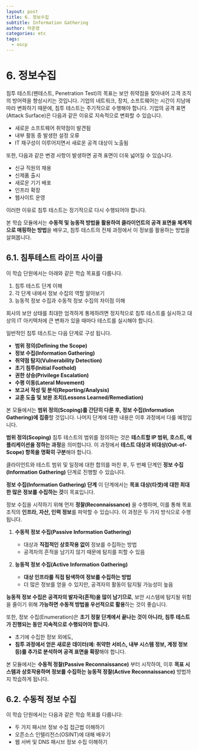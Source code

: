 ```yaml
---
layout: post
title: 6. 정보수집
subtitle: Information Gathering
author: 마준영
categories: etc
tags:
  - oscp
---
```

# 6. 정보수집

침투 테스트(펜테스트, Penetration Test)의 목표는 보안 취약점을 찾아내어 고객 조직의 방어력을 향상시키는 것입니다. 기업의 네트워크, 장치, 소프트웨어는 시간이 지남에 따라 변화하기 때문에, 침투 테스트는 주기적으로 수행해야 합니다. 기업의 공격 표면(Attack Surface)은 다음과 같은 이유로 지속적으로 변화할 수 있습니다.

- 새로운 소프트웨어 취약점이 발견됨
- 내부 활동 중 발생한 설정 오류
- IT 재구성이 이루어지면서 새로운 공격 대상이 노출됨

또한, 다음과 같은 변경 사항이 발생하면 공격 표면이 더욱 넓어질 수 있습니다.

- 신규 직원의 채용
- 신제품 출시
- 새로운 기기 배포
- 인프라 확장
- 웹사이트 운영

이러한 이유로 침투 테스트는 정기적으로 다시 수행되어야 합니다.

본 학습 모듈에서는 **수동적 및 능동적 방법을 활용하여 클라이언트의 공격 표면을 체계적으로 매핑하는 방법**을 배우고, 침투 테스트의 전체 과정에서 이 정보를 활용하는 방법을 살펴봅니다.

## 6.1. 침투테스트 라이프 사이클
이 학습 단원에서는 아래와 같은 학습 목표를 다룹니다.

1. 침투 테스트 단계 이해
2. 각 단계 내에서 정보 수집의 역할 알아보기
3. 능동적 정보 수집과 수동적 정보 수집의 차이점 이해

회사의 보안 상태를 최대한 엄격하게 통제하려면 정지적으로 침투 테스트를 실시하고 대상의 IT 아키텍처에 큰 변화가 있을 때마다 테스트를 실시해야 합니다.

일반적인 침투 테스트는 다음 단계로 구성 됩니다.

- **범위 정의(Defining the Scope)**
- **정보 수집(Information Gathering)**
- **취약점 탐지(Vulnerability Detection)**
- **초기 침투(Initial Foothold)**
- **권한 상승(Privilege Escalation)**
- **수평 이동(Lateral Movement)**
- **보고서 작성 및 분석(Reporting/Analysis)**
- **교훈 도출 및 보완 조치(Lessons Learned/Remediation)**

본 모듈에서는 **범위 정의(Scoping)를 간단히 다룬 후, 정보 수집(Information Gathering)에 집중**할 것입니다. 나머지 단계에 대한 내용은 이후 과정에서 다룰 예정입니다.

**범위 정의(Scoping)**
침투 테스트의 범위를 정의하는 것은 **테스트할 IP 범위, 호스트, 애플리케이션을 정하는 과정**을 의미합니다. 이 과정에서 **테스트 대상과 비대상(Out-of-Scope) 항목을 명확히 구분**해야 합니다.

클라이언트와 테스트 범위 및 일정에 대한 합의를 마친 후, 두 번째 단계인 **정보 수집(Information Gathering)** 단계로 진행할 수 있습니다.

**정보 수집(Information Gathering) 단계**
이 단계에서는 **목표 대상(타겟)에 대한 최대한 많은 정보를 수집하는 것**이 목표입니다.

정보 수집을 시작하기 위해 먼저 **정찰(Reconnaissance)** 을 수행하며, 이를 통해 목표 조직의 **인프라, 자산, 인력 정보**를 파악할 수 있습니다. 이 과정은 두 가지 방식으로 수행됩니다.

1. **수동적 정보 수집(Passive Information Gathering)**
    
    - 대상과 **직접적인 상호작용 없이** 정보를 수집하는 방법
    - 공격자의 흔적을 남기지 않기 때문에 탐지를 피할 수 있음
2. **능동적 정보 수집(Active Information Gathering)**
    
    - **대상 인프라를 직접 탐색하여 정보를 수집하는 방법**
    - 더 많은 정보를 얻을 수 있지만, 공격자의 활동이 탐지될 가능성이 높음

**능동적 정보 수집은 공격자의 발자국(흔적)을 많이 남기므로**, 보안 시스템에 탐지될 위험을 줄이기 위해 **가능하면 수동적 방법을 우선적으로 활용**하는 것이 좋습니다.

또한, 정보 수집(Enumeration)은 **초기 정찰 단계에서 끝나는 것이 아니라, 침투 테스트가 진행되는 동안 지속적으로 수행되어야 합니다.**

- 초기에 수집한 정보 외에도,
- **침투 과정에서 얻은 새로운 데이터(예: 취약한 서비스, 내부 시스템 정보, 계정 정보 등)를 추가로 분석하며 공격 표면을 확장**해야 합니다.

본 모듈에서는 **수동적 정찰(Passive Reconnaissance)** 부터 시작하여, 이후 **목표 시스템과 상호작용하며 정보를 수집하는 능동적 정찰(Active Reconnaissance)** 방법까지 학습하게 됩니다.

## 6.2. 수동적 정보 수집

이 학습 단원에서는 다음과 같은 학습 목표를 다룹니다:

- 두 가지 패시브 정보 수집 접근법 이해하기
- 오픈소스 인텔리전스(OSINT)에 대해 배우기
- 웹 서버 및 DNS 패시브 정보 수집 이해하기